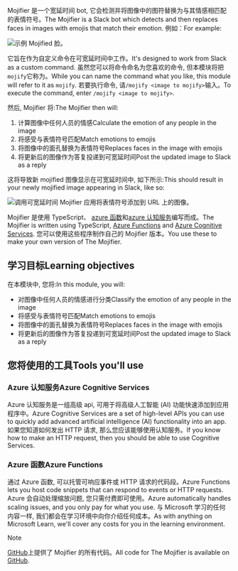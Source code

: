 <span data-ttu-id="e6674-101">Mojifier 是一个宽延时间 bot, 它会检测并将图像中的图符替换为与其情感相匹配的表情符号。</span><span class="sxs-lookup"><span data-stu-id="e6674-101">The Mojifier is a Slack bot which detects and then replaces faces in images with emojis  that match their emotion.</span></span> <span data-ttu-id="e6674-102">例如：</span><span class="sxs-lookup"><span data-stu-id="e6674-102">For example:</span></span>  

![示例 Mojified 脸。](../media/example-mojify-image.png)

<span data-ttu-id="e6674-105">它旨在作为自定义命令在可宽延时间中工作。</span><span class="sxs-lookup"><span data-stu-id="e6674-105">It's designed to work from Slack as a custom command.</span></span> <span data-ttu-id="e6674-106">虽然您可以将命令命名为您喜欢的命令, 但本模块将把`mojify`它称为。</span><span class="sxs-lookup"><span data-stu-id="e6674-106">While you can name the command what you like, this module will refer to it as `mojify`.</span></span> <span data-ttu-id="e6674-107">若要执行命令, 请`/mojify <image to mojify>`输入。</span><span class="sxs-lookup"><span data-stu-id="e6674-107">To execute the command, enter `/mojify <image to mojify>`.</span></span>

<span data-ttu-id="e6674-108">然后, Mojifier 将:</span><span class="sxs-lookup"><span data-stu-id="e6674-108">The Mojifier then will:</span></span>

  1. <span data-ttu-id="e6674-109">计算图像中任何人员的情感</span><span class="sxs-lookup"><span data-stu-id="e6674-109">Calculate the emotion of any people in the image</span></span>
  2. <span data-ttu-id="e6674-110">将感受与表情符号匹配</span><span class="sxs-lookup"><span data-stu-id="e6674-110">Match emotions to emojis</span></span>
  3. <span data-ttu-id="e6674-111">将图像中的面孔替换为表情符号</span><span class="sxs-lookup"><span data-stu-id="e6674-111">Replaces faces in the image with emojis</span></span>
  4. <span data-ttu-id="e6674-112">将更新后的图像作为答复投递到可宽延时间</span><span class="sxs-lookup"><span data-stu-id="e6674-112">Post the updated image to Slack as a reply</span></span>

<span data-ttu-id="e6674-113">这将导致新 mojified 图像显示在可宽延时间中, 如下所示:</span><span class="sxs-lookup"><span data-stu-id="e6674-113">This should result in your newly mojified image appearing in Slack, like so:</span></span> 

![调用可宽延时间 Mojifier 应用将表情符号添加到 URL 上的图像。](../media/8.slack-type-mojify.png)

<span data-ttu-id="e6674-116">Mojifier 是使用 TypeScript、 [azure 函数](https://azure.microsoft.com/services/functions?azure-portal=true)和[azure 认知服务](https://azure.microsoft.com/services/cognitive-services?azure-portal=true)编写而成。</span><span class="sxs-lookup"><span data-stu-id="e6674-116">The Mojifier is written using TypeScript, [Azure Functions](https://azure.microsoft.com/services/functions?azure-portal=true) and [Azure Cognitive Services](https://azure.microsoft.com/services/cognitive-services?azure-portal=true).</span></span> <span data-ttu-id="e6674-117">您可以使用这些程序制作自己的 Mojifier 版本。</span><span class="sxs-lookup"><span data-stu-id="e6674-117">You use these to make your own version of The Mojifier.</span></span>

## <a name="learning-objectives"></a><span data-ttu-id="e6674-118">学习目标</span><span class="sxs-lookup"><span data-stu-id="e6674-118">Learning objectives</span></span>

<span data-ttu-id="e6674-119">在本模块中, 您将:</span><span class="sxs-lookup"><span data-stu-id="e6674-119">In this module, you will:</span></span>

- <span data-ttu-id="e6674-120">对图像中任何人员的情感进行分类</span><span class="sxs-lookup"><span data-stu-id="e6674-120">Classify the emotion of any people in the image</span></span>
- <span data-ttu-id="e6674-121">将感受与表情符号匹配</span><span class="sxs-lookup"><span data-stu-id="e6674-121">Match emotions to emojis</span></span>
- <span data-ttu-id="e6674-122">将图像中的面孔替换为表情符号</span><span class="sxs-lookup"><span data-stu-id="e6674-122">Replaces faces in the image with emojis</span></span>
- <span data-ttu-id="e6674-123">将更新后的图像作为答复投递到可宽延时间</span><span class="sxs-lookup"><span data-stu-id="e6674-123">Post the updated image to Slack as a reply</span></span>

## <a name="tools-youll-use"></a><span data-ttu-id="e6674-124">您将使用的工具</span><span class="sxs-lookup"><span data-stu-id="e6674-124">Tools you'll use</span></span>

### <a name="azure-cognitive-services"></a><span data-ttu-id="e6674-125">Azure 认知服务</span><span class="sxs-lookup"><span data-stu-id="e6674-125">Azure Cognitive Services</span></span>

<span data-ttu-id="e6674-126">Azure 认知服务是一组高级 api, 可用于将高级人工智能 (AI) 功能快速添加到应用程序中。</span><span class="sxs-lookup"><span data-stu-id="e6674-126">Azure Cognitive Services are a set of high-level APIs you can use to quickly add advanced artificial intelligence (AI) functionality into an app.</span></span> <span data-ttu-id="e6674-127">如果您知道如何发出 HTTP 请求, 那么您应该能够使用认知服务。</span><span class="sxs-lookup"><span data-stu-id="e6674-127">If you know how to make an HTTP request, then you should be able to use Cognitive Services.</span></span>

### <a name="azure-functions"></a><span data-ttu-id="e6674-128">Azure 函数</span><span class="sxs-lookup"><span data-stu-id="e6674-128">Azure Functions</span></span>

<span data-ttu-id="e6674-129">通过 Azure 函数, 可以托管可响应事件或 HTTP 请求的代码段。</span><span class="sxs-lookup"><span data-stu-id="e6674-129">Azure Functions lets you host code snippets that can respond to events or HTTP requests.</span></span> <span data-ttu-id="e6674-130">Azure 会自动处理缩放问题, 您只需付费即可使用。</span><span class="sxs-lookup"><span data-stu-id="e6674-130">Azure automatically handles scaling issues, and you only pay for what you use.</span></span> <span data-ttu-id="e6674-131">与 Microsoft 学习的任何内容一样, 我们都会在学习环境中向你介绍任何成本。</span><span class="sxs-lookup"><span data-stu-id="e6674-131">As with anything on Microsoft Learn, we'll cover any costs for you in the learning environment.</span></span>

> [!NOTE]
> <span data-ttu-id="e6674-132">[GitHub](https://github.com/MicrosoftDocs/mslearn-the-mojifier?azure-portal=true)上提供了 Mojifier 的所有代码。</span><span class="sxs-lookup"><span data-stu-id="e6674-132">All code for The Mojifier is available on [GitHub](https://github.com/MicrosoftDocs/mslearn-the-mojifier?azure-portal=true).</span></span>
